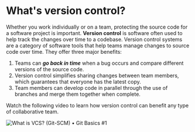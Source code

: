 # What's version control?

Whether you work individually or on a team, protecting the source code for a software project is important. **Version control** is software often used to help track the changes over time to a codebase. Version control systems are a category of software tools that help teams manage changes to source code over time. They offer three major benefits:
1.  Teams can **_go back in time_** when a bug occurs and compare different versions of the source code.
2.  Version control simplifies sharing changes between team members, which guarantees that everyone has the latest copy.
3.  Team members can develop code in parallel through the use of branches and merge them together when complete.

Watch the following video to learn how version control can benefit any type of collaborative team.

![What is VCS? (Git-SCM) • Git Basics #1](https://youtu.be/8oRjP8yj2Wo)
